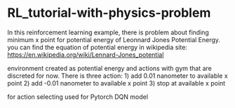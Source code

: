 # RL_tutorial-with-physics-problem

In this reinforcement learning example, there is problem about finding minimum x point for potential energy of Leonnard Jones Potential Energy. 
you can find the equation of potential energy in wikipedia site: https://en.wikipedia.org/wiki/Lennard-Jones_potential

environment created as potential energy and actions with gym that are discreted for now.
There is three action: 
                    1) add 0.01 nanometer to available x point
                    2) add -0.01 nanometer to available x point
                    3) stop at available x point

for action selecting used for Pytorch DQN model

                    
